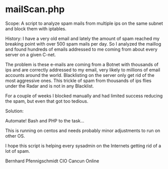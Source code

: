 # mailScan.php

Scope: 
A script to analyze spam mails from multiple ips on the same subnet and block them with iptables.

History:
I have a very old email and lately the amount of spam reached my breaking point with over 500 spam mails per day.
So I analyzed the maillog and found hundreds of emails addressed to me coming from about every server on a given C-net.

The problem is these e-mails are coming from a Botnet with thousands of ips and are correctly addressed to my email, very likely to millions of email accounts around the world. Blacklisting on the server only get rid of the most aggressive ones. This trickle of spam from thousands of ips flies under the Radar and is not in any Blacklist. 

For a couple of weeks I blocked manually and had limited success reducing the spam, but even that got too tedious.

Solution:

Automate! Bash and PHP to the task...

This is running on centos and needs probably minor adjustments to run on other OS.

I hope this script is helping every sysadmin on the Internets getting rid of a lot of spam.

Bernhard Pfennigschmidt
CIO Cancun Online

